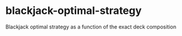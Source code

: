 # blackjack-optimal-strategy
Blackjack optimal strategy as a function of the exact deck composition
